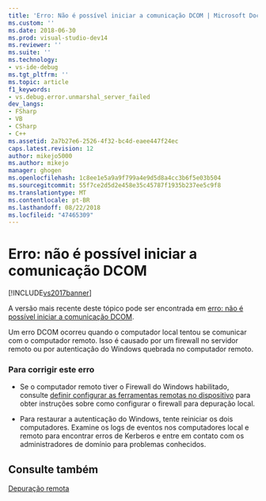 ```yaml
---
title: 'Erro: Não é possível iniciar a comunicação DCOM | Microsoft Docs'
ms.custom: ''
ms.date: 2018-06-30
ms.prod: visual-studio-dev14
ms.reviewer: ''
ms.suite: ''
ms.technology:
- vs-ide-debug
ms.tgt_pltfrm: ''
ms.topic: article
f1_keywords:
- vs.debug.error.unmarshal_server_failed
dev_langs:
- FSharp
- VB
- CSharp
- C++
ms.assetid: 2a7b27e6-2526-4f32-bc4d-eaee447f24ec
caps.latest.revision: 12
author: mikejo5000
ms.author: mikejo
manager: ghogen
ms.openlocfilehash: 1c8ee1e5a9a9f799a4e9d5d8a4cc3b6f5e03b504
ms.sourcegitcommit: 55f7ce2d5d2e458e35c45787f1935b237ee5c9f8
ms.translationtype: MT
ms.contentlocale: pt-BR
ms.lasthandoff: 08/22/2018
ms.locfileid: "47465309"
---
```

# <a name="error-unable-to-initiate-dcom-communication"></a>Erro: não é possível iniciar a comunicação DCOM
[!INCLUDE[vs2017banner](../includes/vs2017banner.md)]

A versão mais recente deste tópico pode ser encontrada em [erro: não é possível iniciar a comunicação DCOM](https://docs.microsoft.com/visualstudio/debugger/error-unable-to-initiate-dcom-communication).  
  
Um erro DCOM ocorreu quando o computador local tentou se comunicar com o computador remoto. Isso é causado por um firewall no servidor remoto ou por autenticação do Windows quebrada no computador remoto.  
  
### <a name="to-correct-this-error"></a>Para corrigir este erro  
  
-   Se o computador remoto tiver o Firewall do Windows habilitado, consulte [definir configurar as ferramentas remotas no dispositivo](http://msdn.microsoft.com/library/90f45630-0d26-4698-8c1f-63f85a12db9c) para obter instruções sobre como configurar o firewall para depuração local.  
  
-   Para restaurar a autenticação do Windows, tente reiniciar os dois computadores. Examine os logs de eventos nos computadores local e remoto para encontrar erros de Kerberos e entre em contato com os administradores de domínio para problemas conhecidos.  
  
## <a name="see-also"></a>Consulte também  
 [Depuração remota](../debugger/remote-debugging.md)



